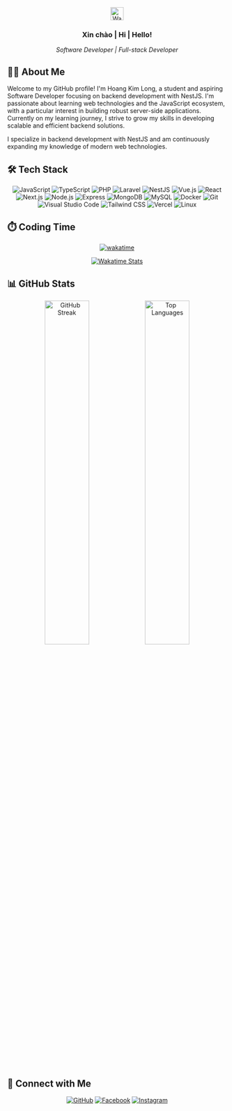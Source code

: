 <div align="center">
  <img src="https://raw.githubusercontent.com/aemmadi/aemmadi/master/wave.gif" width="30px" alt="Wave">
  <h3>Xin chào | Hi | Hello!</h3>
  <p><i>Software Developer | Full-stack Developer</i></p>
</div>

## 👨‍💻 About Me

Welcome to my GitHub profile! I'm Hoang Kim Long, a student and aspiring Software Developer focusing on backend development with NestJS. I'm passionate about learning web technologies and the JavaScript ecosystem, with a particular interest in building robust server-side applications. Currently on my learning journey, I strive to grow my skills in developing scalable and efficient backend solutions.

I specialize in backend development with NestJS and am continuously expanding my knowledge of modern web technologies.

## 🛠️ Tech Stack

<div align="center">

![JavaScript](https://img.shields.io/badge/JavaScript-F7DF1E?style=for-the-badge&logo=javascript&logoColor=black)
![TypeScript](https://img.shields.io/badge/TypeScript-3178C6?style=for-the-badge&logo=typescript&logoColor=white)
![PHP](https://img.shields.io/badge/PHP-777BB4?style=for-the-badge&logo=php&logoColor=white)
![Laravel](https://img.shields.io/badge/Laravel-FF2D20?style=for-the-badge&logo=laravel&logoColor=white)
![NestJS](https://img.shields.io/badge/NestJS-EA285A?style=for-the-badge&logo=nestjs&logoColor=white)
![Vue.js](https://img.shields.io/badge/Vue.js-4FC08D?style=for-the-badge&logo=vue.js&logoColor=white)
![React](https://img.shields.io/badge/React-61DAFB?style=for-the-badge&logo=react&logoColor=black)
![Next.js](https://img.shields.io/badge/Next.js-000000?style=for-the-badge&logo=next.js&logoColor=white)
![Node.js](https://img.shields.io/badge/Node.js-339933?style=for-the-badge&logo=node.js&logoColor=white)
![Express](https://img.shields.io/badge/Express-000000?style=for-the-badge&logo=express&logoColor=white)
![MongoDB](https://img.shields.io/badge/MongoDB-47A248?style=for-the-badge&logo=mongodb&logoColor=white)
![MySQL](https://img.shields.io/badge/MySQL-4479A1?style=for-the-badge&logo=mysql&logoColor=white)
![Docker](https://img.shields.io/badge/Docker-2496ED?style=for-the-badge&logo=docker&logoColor=white)
![Git](https://img.shields.io/badge/Git-F05032?style=for-the-badge&logo=git&logoColor=white)
![Visual Studio Code](https://img.shields.io/badge/Visual_Studio_Code-007ACC?style=for-the-badge&logo=visual-studio-code&logoColor=white)
![Tailwind CSS](https://img.shields.io/badge/Tailwind_CSS-38B2AC?style=for-the-badge&logo=tailwind-css&logoColor=white)
![Vercel](https://img.shields.io/badge/Vercel-000000?style=for-the-badge&logo=vercel&logoColor=white)
![Linux](https://img.shields.io/badge/Linux-FCC624?style=for-the-badge&logo=linux&logoColor=black)

</div>

## ⏱️ Coding Time

<div align="center">
  
[![wakatime](https://wakatime.com/badge/user/140d86d7-67c7-4df2-9003-2b1c09cfdf78.svg)](https://wakatime.com/@klong_dev)

[![Wakatime Stats](https://github-readme-stats.vercel.app/api/wakatime?username=klong_dev&theme=tokyonight&layout=compact)](https://wakatime.com/@klong_dev)

</div>

## 📊 GitHub Stats

<div align="center">
  <img src="https://github-readme-streak-stats.herokuapp.com/?user=klong-dev&theme=tokyonight" alt="GitHub Streak" width="45%" />
  <img src="https://github-readme-stats.vercel.app/api/top-langs?username=klong-dev&show_icons=true&locale=en&layout=compact&theme=tokyonight" alt="Top Languages" width="45%" />
</div>

## 🤝 Connect with Me

<div align="center">
  
[![GitHub](https://img.shields.io/badge/GitHub-klong--dev-181717?style=for-the-badge&logo=github&logoColor=white)](https://github.com/klong-dev)
[![Facebook](https://img.shields.io/badge/Facebook-hklong04-1877F2?style=for-the-badge&logo=facebook&logoColor=white)](https://www.facebook.com/hklong04/)
[![Instagram](https://img.shields.io/badge/Instagram-long.8204-E4405F?style=for-the-badge&logo=instagram&logoColor=white)](https://www.instagram.com/long.8204/)

</div>
